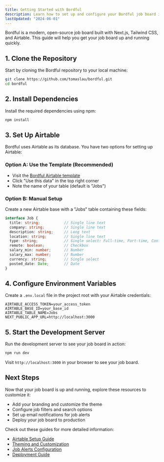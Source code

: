 ```yaml
---
title: Getting Started with Bordful
description: Learn how to set up and configure your Bordful job board in minutes.
lastUpdated: "2024-06-01"
---
```


Bordful is a modern, open-source job board built with Next.js, Tailwind CSS, and Airtable. This guide will help you get your job board up and running quickly.

## 1. Clone the Repository

Start by cloning the Bordful repository to your local machine:

```bash
git clone https://github.com/tomaslau/bordful.git
cd bordful
```

## 2. Install Dependencies

Install the required dependencies using npm:

```bash
npm install
```

## 3. Set Up Airtable

Bordful uses Airtable as its database. You have two options for setting up Airtable:

### Option A: Use the Template (Recommended)

- Visit the [Bordful Airtable template](https://airtable.com/apprhCjWTxfG3JX5p/shrLqfxgbensCY393/tblBFcWLWFxosr0ey)
- Click "Use this data" in the top right corner
- Note the name of your table (default is "Jobs")

### Option B: Manual Setup

Create a new Airtable base with a "Jobs" table containing these fields:

```typescript
interface Job {
  title: string;           // Single line text
  company: string;         // Single line text
  description: string;     // Long text
  location: string;        // Single line text
  type: string;            // Single select: Full-time, Part-time, Contract, Freelance
  remote: boolean;         // Checkbox
  salary_min: number;      // Number
  salary_max: number;      // Number
  currency: string;        // Single select
  posted_date: Date;       // Date
}
```

## 4. Configure Environment Variables

Create a `.env.local` file in the project root with your Airtable credentials:

```env
AIRTABLE_ACCESS_TOKEN=your_access_token
AIRTABLE_BASE_ID=your_base_id
AIRTABLE_TABLE_NAME=Jobs
NEXT_PUBLIC_APP_URL=http://localhost:3000
```

## 5. Start the Development Server

Run the development server to see your job board in action:

```bash
npm run dev
```

Visit `http://localhost:3000` in your browser to see your job board.

## Next Steps

Now that your job board is up and running, explore these resources to customize it:

- Add your branding and customize the theme
- Configure job filters and search options
- Set up email notifications for job alerts
- Deploy your job board to production

Check out these guides for more detailed information:

- [Airtable Setup Guide](/docs/guides/airtable-setup)
- [Theming and Customization](/docs/guides/theming-customization)
- [Job Alerts Configuration](/docs/guides/job-alerts-configuration)
- [Deployment Guide](/docs/guides/deployment) 